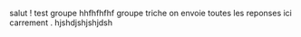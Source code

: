 salut ! test groupe hhfhfhfhf
groupe triche on envoie toutes les reponses ici carrement .
hjshdjshjshjdsh